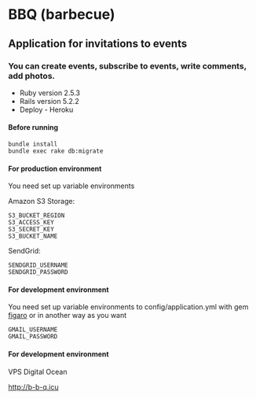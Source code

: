 # BBQ (barbecue)

## Application for invitations to events
### You can create events, subscribe to events, write comments, add photos.

* Ruby version 2.5.3
* Rails version 5.2.2
* Deploy - Heroku

#### Before running

```
bundle install
bundle exec rake db:migrate
```

#### For production environment

You need set up variable environments

Amazon S3 Storage:

```
S3_BUCKET_REGION
S3_ACCESS_KEY
S3_SECRET_KEY
S3_BUCKET_NAME
```
SendGrid:

```
SENDGRID_USERNAME
SENDGRID_PASSWORD
```

#### For development environment

You need set up variable environments to config/application.yml with gem [figaro](https://github.com/laserlemon/figaro) or in another way as you want

```
GMAIL_USERNAME
GMAIL_PASSWORD
```
#### For development environment

VPS Digital Ocean

http://b-b-q.icu
